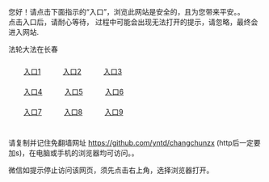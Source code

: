 您好！请点击下面指示的“入口”，浏览此网站是安全的，且为您带来平安。。 <br/>
点击入口后，请耐心等待， 过程中可能会出现无法打开的提示，请忽略，最终会进入网站. </br>

法轮大法在长春<br/>
<div style="padding:10px"><a style="margin:20px" target="_blank" href="https://d3vt712d2ys7oq.cloudfront.net/2Qpsp?xpmfvvj" id="ccLink1" rel="nofollow">入口1</a> <a target="_blank" style="margin:20px" href="https://d3qp0bpxa34awl.cloudfront.net/2Qpsp?izjdsfhc" id="ccLink2" rel="nofollow">入口2</a> <a style="margin:20px" target="_blank" href="https://d1132x1h62nc5k.cloudfront.net/2Qpsp?auzmbmvg" id="ccLink3" rel="nofollow">入口3</a></div>

<div style="padding:10px" ><a style="margin:20px" target="_blank" href="https://d3vt712d2ys7oq.cloudfront.net/2Qpsp?xpmfvvj" id="ccLink4" rel="nofollow">入口4</a> <a style="margin:20px" href="https://d3qp0bpxa34awl.cloudfront.net/2Qpsp?izjdsfhc" target="_blank" id="ccLink5" rel="nofollow">入口5</a> <a style="margin:20px" href="https://d1132x1h62nc5k.cloudfront.net/2Qpsp?auzmbmvg" target="_blank" id="ccLink6" rel="nofollow">入口6</a></div>

<div style="padding:10px"><a style="margin:20px" target="_blank" href="https://d3vt712d2ys7oq.cloudfront.net/2Qpsp?xpmfvvj" id="ccLink7" rel="nofollow">入口7</a> <a style="margin:20px" href="https://d3qp0bpxa34awl.cloudfront.net/2Qpsp?izjdsfhc" target="_blank" id="ccLink8" rel="nofollow">入口8</a> <a style="margin:20px" target="_blank" href="https://d1132x1h62nc5k.cloudfront.net/2Qpsp?auzmbmvg" id="ccLink9" rel="nofollow">入口9</a></div>

<br/>



请复制并记住免翻墙网址 https://github.com/yntd/changchunzx (http后一定要加s)，在电脑或手机的浏览器均可访问。。<br/>

微信如提示停止访问该网页，须先点击右上角，选择浏览器打开。
